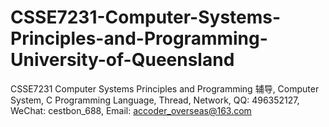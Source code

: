 # CSSE7231-Computer-Systems-Principles-and-Programming-University-of-Queensland
CSSE7231 Computer Systems Principles and Programming 辅导, Computer System, C Programming Language, Thread, Network, QQ: 496352127, WeChat: cestbon_688, Email: accoder_overseas@163.com
